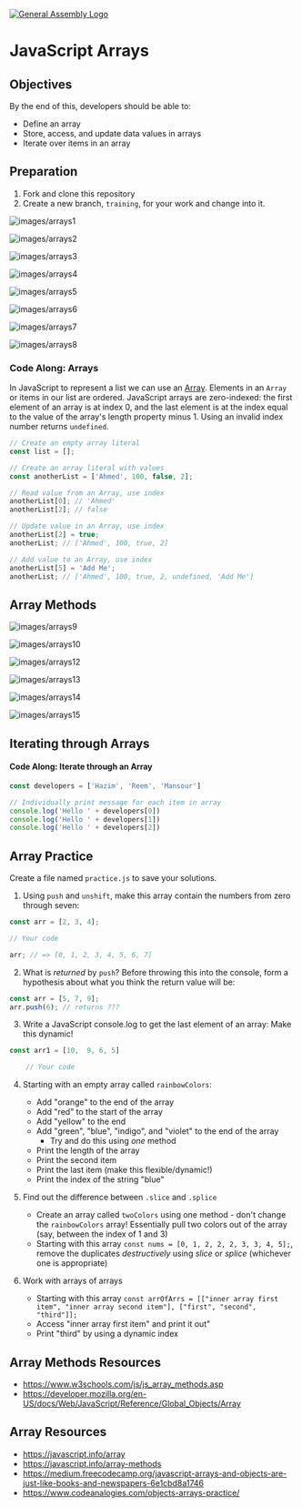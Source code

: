 [![General Assembly Logo](https://camo.githubusercontent.com/1a91b05b8f4d44b5bbfb83abac2b0996d8e26c92/687474703a2f2f692e696d6775722e636f6d2f6b6538555354712e706e67)](https://generalassemb.ly/education/web-development-immersive)

# JavaScript Arrays

## Objectives

By the end of this, developers should be able to:

- Define an array
- Store, access, and update data values in arrays
- Iterate over items in an array


## Preparation

1. Fork and clone this repository
1. Create a new branch, `training`, for your work and change into it.


![images/arrays1](images/arrays1.png)

![images/arrays2](images/arrays2.png)

![images/arrays3](images/arrays3.png)

![images/arrays4](images/arrays4.png)

![images/arrays5](images/arrays5.png)

![images/arrays6](images/arrays6.png)

![images/arrays7](images/arrays7.png)

![images/arrays8](images/arrays8.png)

### Code Along: Arrays

In JavaScript to represent a list we can use an [Array](https://developer.mozilla.org/en-US/docs/Web/JavaScript/Reference/Global_Objects/Array).
Elements in an `Array` or items in our list are ordered. JavaScript arrays are
zero-indexed: the first element of an array is at index 0, and the last element
is at the index equal to the value of the array's length property minus 1. Using
an invalid index number returns `undefined`.

```js
// Create an empty array literal
const list = [];

// Create an array literal with values
const anotherList = ['Ahmed', 100, false, 2];

// Read value from an Array, use index
anotherList[0]; // 'Ahmed'
anotherList[2]; // false

// Update value in an Array, use index
anotherList[2] = true;
anotherList; // ['Ahmed', 100, true, 2]

// Add value to an Array, use index
anotherList[5] = 'Add Me';
anotherList; // ['Ahmed', 100, true, 2, undefined, 'Add Me']
```

## Array Methods

![images/arrays9](images/arrays9.png)

![images/arrays10](images/arrays10.png)

![images/arrays12](images/arrays12.png)

![images/arrays13](images/arrays13.png)

![images/arrays14](images/arrays14.png)

![images/arrays15](images/arrays15.png)

## Iterating through Arrays


#### Code Along: Iterate through an Array

```js
const developers = ['Hazim', 'Reem', 'Mansour']

// Individually print message for each item in array
console.log('Hello ' + developers[0])
console.log('Hello ' + developers[1])
console.log('Hello ' + developers[2])
```

## Array Practice

Create a  file named `practice.js` to save your solutions.

1. Using `push` and `unshift`, make this array contain the numbers from zero through seven:

```js
const arr = [2, 3, 4];

// Your code 

arr; // => [0, 1, 2, 3, 4, 5, 6, 7]
```

2. What is *returned* by `push`? Before throwing this into the console, form a hypothesis about what you think the return value will be:

```js
const arr = [5, 7, 9];
arr.push(6); // returns ???
```

3. Write a JavaScript console.log to get the last element of an array:
Make this dynamic!
```js
const arr1 = [10,  9, 6, 5]

    // Your code 

```

4.  Starting with an empty array called `rainbowColors`:

    * Add "orange" to the end of the array
    * Add "red" to the start of the array
    * Add "yellow" to the end
    * Add "green", "blue", "indigo", and "violet" to the end of the array
      * Try and do this using _one_ method
    * Print the length of the array
    * Print the second item
    * Print the last item (make this flexible/dynamic!)
    * Print the index of the string "blue"

1. Find out the difference between `.slice` and `.splice`
    * Create an array called `twoColors` using one method - don't change the `rainbowColors` array! Essentially pull two colors out of the array (say, between the index of 1 and 3)
    * Starting with this array `const nums = [0, 1, 2, 2, 2, 3, 3, 4, 5];`, remove the duplicates *destructively* using _slice_ or _splice_ (whichever one is appropriate)

1. Work with arrays of arrays
    * Starting with this array `const arrOfArrs = [["inner array first item", "inner array second item"], ["first", "second", "third"]];`
    * Access "inner array first item" and print it out"
    * Print "third" by using a dynamic index
  
  


## Array Methods Resources

- https://www.w3schools.com/js/js_array_methods.asp
- https://developer.mozilla.org/en-US/docs/Web/JavaScript/Reference/Global_Objects/Array
## Array Resources

- https://javascript.info/array
- https://javascript.info/array-methods
- https://medium.freecodecamp.org/javascript-arrays-and-objects-are-just-like-books-and-newspapers-6e1cbd8a1746
- https://www.codeanalogies.com/objects-arrays-practice/
